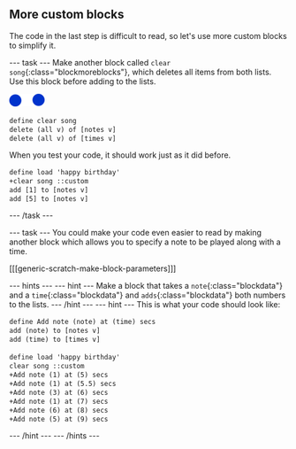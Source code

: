 ## More custom blocks

The code in the last step is difficult to read, so let's use more custom blocks to simplify it.

--- task ---
 Make another block called `clear song`{:class="blockmoreblocks"}, which deletes all items from both lists. Use this block before adding to the lists.

![note-sprite](images/note-sprite.png)
```blocks
define clear song
delete (all v) of [notes v]
delete (all v) of [times v]
```

When you test your code, it should work just as it did before.

```blocks
define load 'happy birthday'
+clear song ::custom
add [1] to [notes v]
add [5] to [notes v]
```
--- /task ---

--- task ---
You could make your code even easier to read by making another block which allows you to specify a note to be played along with a time.

[[[generic-scratch-make-block-parameters]]]

--- hints ---
--- hint ---
Make a block that takes a `note`{:class="blockdata"} and a `time`{:class="blockdata"} and `adds`{:class="blockdata"} both numbers to the lists.
--- /hint ---
--- hint ---
This is what your code should look like:
```blocks
define Add note (note) at (time) secs
add (note) to [notes v]
add (time) to [times v]

define load 'happy birthday'
clear song ::custom
+Add note (1) at (5) secs
+Add note (1) at (5.5) secs
+Add note (3) at (6) secs
+Add note (1) at (7) secs
+Add note (6) at (8) secs
+Add note (5) at (9) secs
```
--- /hint ---
--- /hints ---

